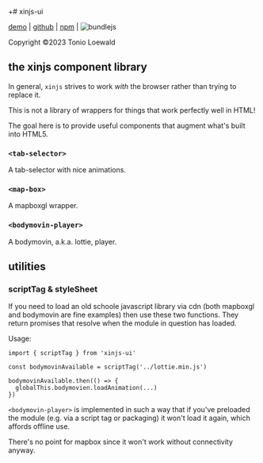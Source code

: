 +# xinjs-ui

[demo](https://tonioloewald.github.io/xinjs-ui/) | [github](https://github.com/tonioloewald/xinjs-ui#readme) | [npm](https://www.npmjs.com/package/xinjs-ui) | ![bundlejs](https://deno.bundlejs.com/?q=xinjs-ui&badge=)

Copyright ©2023 Tonio Loewald

## the xinjs component library

In general, `xinjs` strives to work *with* the browser rather than trying to replace it.

This is not a library of wrappers for things that work perfectly well in HTML!

The goal here is to provide useful components that augment what's built into HTML5.

### `<tab-selector>`

A tab-selector with nice animations.

### `<map-box>`

A mapboxgl wrapper.

### `<bodymovin-player>`

A bodymovin, a.k.a. lottie, player.

## utilities

### scriptTag & styleSheet

If you need to load an old schoole javascript library via cdn (both mapboxgl and bodymovin are
fine examples) then use these two functions. They return promises that resolve when the
module in question has loaded.

Usage:

    import { scriptTag } from 'xinjs-ui'

    const bodymovinAvailable = scriptTag('../lottie.min.js')

    bodymovinAvailable.then(() => {
      globalThis.bodymovien.loadAnimation(...)
    })

`<bodymovin-player>` is implemented in such a way that if you've preloaded the module
(e.g. via a script tag or packaging) it won't load it again, which affords offline
use.

There's no point for mapbox since it won't work without connectivity anyway.